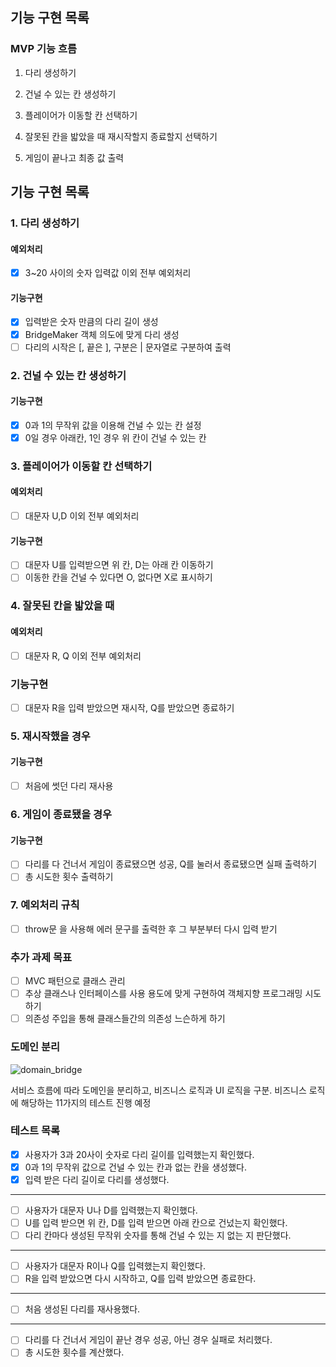 ## 기능 구현 목록

### MVP 기능 흐름

1. 다리 생성하기

2. 건널 수 있는 칸 생성하기

3. 플레이어가 이동할 칸 선택하기

4. 잘못된 칸을 밟았을 때 재시작할지 종료할지 선택하기

5. 게임이 끝나고 최종 값 출력

## 기능 구현 목록

### 1. 다리 생성하기

#### 예외처리

- [x] 3~20 사이의 숫자 입력값 이외 전부 예외처리

#### 기능구현

- [x] 입력받은 숫자 만큼의 다리 길이 생성
- [x] BridgeMaker 객체 의도에 맞게 다리 생성
- [ ] 다리의 시작은 [, 끝은 ], 구분은 | 문자열로 구분하여 출력

### 2. 건널 수 있는 칸 생성하기

#### 기능구현

- [x] 0과 1의 무작위 값을 이용해 건널 수 있는 칸 설정
- [x] 0일 경우 아래칸, 1인 경우 위 칸이 건널 수 있는 칸

### 3. 플레이어가 이동할 칸 선택하기

#### 예외처리

- [ ] 대문자 U,D 이외 전부 예외처리

#### 기능구현

- [ ] 대문자 U를 입력받으면 위 칸, D는 아래 칸 이동하기
- [ ] 이동한 칸을 건널 수 있다면 O, 없다면 X로 표시하기

### 4. 잘못된 칸을 밟았을 때

#### 예외처리

- [ ] 대문자 R, Q 이외 전부 예외처리

### 기능구현

- [ ] 대문자 R을 입력 받았으면 재시작, Q를 받았으면 종료하기

### 5. 재시작했을 경우

#### 기능구현

- [ ] 처음에 썻던 다리 재사용

### 6. 게임이 종료됐을 경우

#### 기능구현

- [ ] 다리를 다 건너서 게임이 종료됐으면 성공, Q를 눌러서 종료됐으면 실패 출력하기
- [ ] 총 시도한 횟수 출력하기

### 7. 예외처리 규칙

- [ ] throw문 을 사용해 에러 문구를 출력한 후 그 부분부터 다시 입력 받기

### 추가 과제 목표

- [ ] MVC 패턴으로 클래스 관리
- [ ] 추상 클래스나 인터페이스를 사용 용도에 맞게 구현하여 객체지향 프로그래밍 시도하기
- [ ] 의존성 주입을 통해 클래스들간의 의존성 느슨하게 하기

### 도메인 분리

![domain_bridge](https://user-images.githubusercontent.com/82035356/202850717-e3e52815-0d5a-4120-a8c8-d6ac6674d9c5.jpg)

서비스 흐름에 따라 도메인을 분리하고, 비즈니스 로직과 UI 로직을 구분.
비즈니스 로직에 해당하는 11가지의 테스트 진행 예정

### 테스트 목록

- [x] 사용자가 3과 20사이 숫자로 다리 길이를 입력했는지 확인했다.
- [x] 0과 1의 무작위 값으로 건널 수 있는 칸과 없는 칸을 생성했다.
- [x] 입력 받은 다리 길이로 다리를 생성했다.

---

- [ ] 사용자가 대문자 U나 D를 입력했는지 확인했다.
- [ ] U를 입력 받으면 위 칸, D를 입력 받으면 아래 칸으로 건넜는지 확인했다.
- [ ] 다리 칸마다 생성된 무작위 숫자를 통해 건널 수 있는 지 없는 지 판단했다.

---

- [ ] 사용자가 대문자 R이나 Q를 입력했는지 확인했다.
- [ ] R을 입력 받았으면 다시 시작하고, Q를 입력 받았으면 종료한다.

---

- [ ] 처음 생성된 다리를 재사용했다.

---

- [ ] 다리를 다 건너서 게임이 끝난 경우 성공, 아닌 경우 실패로 처리했다.
- [ ] 총 시도한 횟수를 계산했다.
